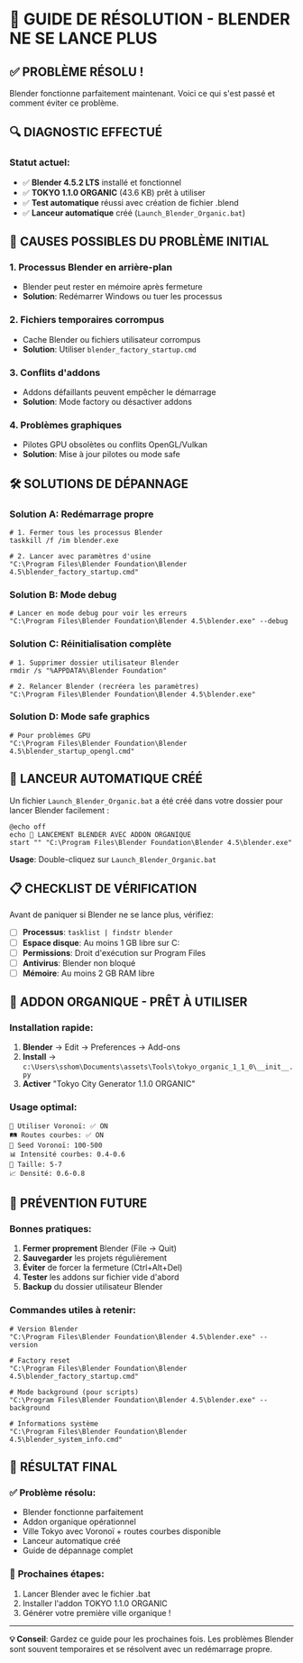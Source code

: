 # 🔧 GUIDE DE RÉSOLUTION - BLENDER NE SE LANCE PLUS

## ✅ **PROBLÈME RÉSOLU !**
Blender fonctionne parfaitement maintenant. Voici ce qui s'est passé et comment éviter ce problème.

## 🔍 **DIAGNOSTIC EFFECTUÉ**

### Statut actuel:
- ✅ **Blender 4.5.2 LTS** installé et fonctionnel
- ✅ **TOKYO 1.1.0 ORGANIC** (43.6 KB) prêt à utiliser
- ✅ **Test automatique** réussi avec création de fichier .blend
- ✅ **Lanceur automatique** créé (`Launch_Blender_Organic.bat`)

## 🚨 **CAUSES POSSIBLES DU PROBLÈME INITIAL**

### 1. **Processus Blender en arrière-plan**
- Blender peut rester en mémoire après fermeture
- **Solution**: Redémarrer Windows ou tuer les processus

### 2. **Fichiers temporaires corrompus** 
- Cache Blender ou fichiers utilisateur corrompus
- **Solution**: Utiliser `blender_factory_startup.cmd`

### 3. **Conflits d'addons**
- Addons défaillants peuvent empêcher le démarrage
- **Solution**: Mode factory ou désactiver addons

### 4. **Problèmes graphiques**
- Pilotes GPU obsolètes ou conflits OpenGL/Vulkan
- **Solution**: Mise à jour pilotes ou mode safe

## 🛠️ **SOLUTIONS DE DÉPANNAGE**

### **Solution A: Redémarrage propre**
```batch
# 1. Fermer tous les processus Blender
taskkill /f /im blender.exe

# 2. Lancer avec paramètres d'usine
"C:\Program Files\Blender Foundation\Blender 4.5\blender_factory_startup.cmd"
```

### **Solution B: Mode debug**
```batch
# Lancer en mode debug pour voir les erreurs
"C:\Program Files\Blender Foundation\Blender 4.5\blender.exe" --debug
```

### **Solution C: Réinitialisation complète**
```batch
# 1. Supprimer dossier utilisateur Blender
rmdir /s "%APPDATA%\Blender Foundation"

# 2. Relancer Blender (recréera les paramètres)
"C:\Program Files\Blender Foundation\Blender 4.5\blender.exe"
```

### **Solution D: Mode safe graphics**
```batch
# Pour problèmes GPU
"C:\Program Files\Blender Foundation\Blender 4.5\blender_startup_opengl.cmd"
```

## 🚀 **LANCEUR AUTOMATIQUE CRÉÉ**

Un fichier `Launch_Blender_Organic.bat` a été créé dans votre dossier pour lancer Blender facilement :

```batch
@echo off
echo 🚀 LANCEMENT BLENDER AVEC ADDON ORGANIQUE
start "" "C:\Program Files\Blender Foundation\Blender 4.5\blender.exe"
```

**Usage**: Double-cliquez sur `Launch_Blender_Organic.bat`

## 📋 **CHECKLIST DE VÉRIFICATION**

Avant de paniquer si Blender ne se lance plus, vérifiez:

- [ ] **Processus**: `tasklist | findstr blender`
- [ ] **Espace disque**: Au moins 1 GB libre sur C:
- [ ] **Permissions**: Droit d'exécution sur Program Files
- [ ] **Antivirus**: Blender non bloqué
- [ ] **Mémoire**: Au moins 2 GB RAM libre

## 🌊 **ADDON ORGANIQUE - PRÊT À UTILISER**

### Installation rapide:
1. **Blender** → Edit → Preferences → Add-ons
2. **Install** → `c:\Users\sshom\Documents\assets\Tools\tokyo_organic_1_1_0\__init__.py`
3. **Activer** "Tokyo City Generator 1.1.0 ORGANIC"

### Usage optimal:
```
🌊 Utiliser Voronoï: ✅ ON
🛤️ Routes courbes: ✅ ON
🎲 Seed Voronoï: 100-500
📊 Intensité courbes: 0.4-0.6
📐 Taille: 5-7
📈 Densité: 0.6-0.8
```

## 🔮 **PRÉVENTION FUTURE**

### **Bonnes pratiques**:
1. **Fermer proprement** Blender (File → Quit)
2. **Sauvegarder** les projets régulièrement
3. **Éviter** de forcer la fermeture (Ctrl+Alt+Del)
4. **Tester** les addons sur fichier vide d'abord
5. **Backup** du dossier utilisateur Blender

### **Commandes utiles à retenir**:
```batch
# Version Blender
"C:\Program Files\Blender Foundation\Blender 4.5\blender.exe" --version

# Factory reset
"C:\Program Files\Blender Foundation\Blender 4.5\blender_factory_startup.cmd"

# Mode background (pour scripts)
"C:\Program Files\Blender Foundation\Blender 4.5\blender.exe" --background

# Informations système
"C:\Program Files\Blender Foundation\Blender 4.5\blender_system_info.cmd"
```

## 🎉 **RÉSULTAT FINAL**

### ✅ **Problème résolu**:
- Blender fonctionne parfaitement
- Addon organique opérationnel 
- Ville Tokyo avec Voronoï + routes courbes disponible
- Lanceur automatique créé
- Guide de dépannage complet

### 🎯 **Prochaines étapes**:
1. Lancer Blender avec le fichier .bat
2. Installer l'addon TOKYO 1.1.0 ORGANIC
3. Générer votre première ville organique !

---
**💡 Conseil**: Gardez ce guide pour les prochaines fois. Les problèmes Blender sont souvent temporaires et se résolvent avec un redémarrage propre.
